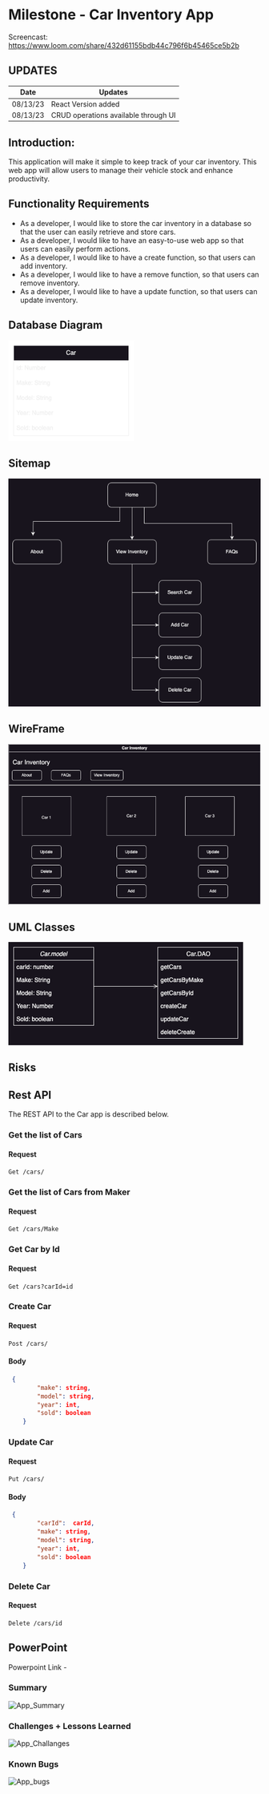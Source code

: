 # Milestone - Car Inventory App

Screencast: https://www.loom.com/share/432d61155bdb44c796f6b45465ce5b2b

## UPDATES
| Date | Updates |
| --- | ----------- |
| 08/13/23 | React Version added |
| 08/13/23 | CRUD operations available through UI |


## Introduction:
This application will make it simple to keep track of your car inventory. This web app will allow users to manage their vehicle stock and enhance productivity.
## Functionality Requirements
- As a developer, I would like to store the car inventory in a database so that the user can easily retrieve and store cars.
- As a developer, I would like to have an easy-to-use web app so that users can easily perform actions.
- As a developer, I would like to have a create function, so that users can add inventory.
- As a developer, I would like to have a remove function, so that users can remove inventory.
- As a developer, I would like to have a update function, so that users can update inventory.

## Database Diagram
![ER Diagram](CarDB.drawio.png)

## Sitemap
![SiteMap Diagram](Sitemap.drawio.png)

## WireFrame
![Wireframe Diagram](Wireframe.drawio.png)

## UML Classes
![UML Diagram](UML.drawio.png)

## Risks

## Rest API
The REST API to the Car app is described below.
### Get the list of Cars
 #### Request
    Get /cars/
### Get the list of Cars from Maker
 #### Request
    Get /cars/Make
### Get Car by Id
 #### Request
    Get /cars?carId=id
### Create Car
 #### Request
    Post /cars/
  #### Body
```json
 {
        "make": string,
        "model": string,
        "year": int,
        "sold": boolean
    }
```
### Update Car
 #### Request
    Put /cars/
  #### Body
```json
 {
        "carId":  carId,
        "make": string,
        "model": string,
        "year": int,
        "sold": boolean
    }
```
### Delete Car
 #### Request
    Delete /cars/id


## PowerPoint
Powerpoint Link - 

### Summary
![App_Summary](Milestone4_Summary.png)
### Challenges + Lessons Learned
![App_Challanges](Milestone4_Challanges.png)
### Known Bugs
![App_bugs](Milestone4_Bugs.png)
